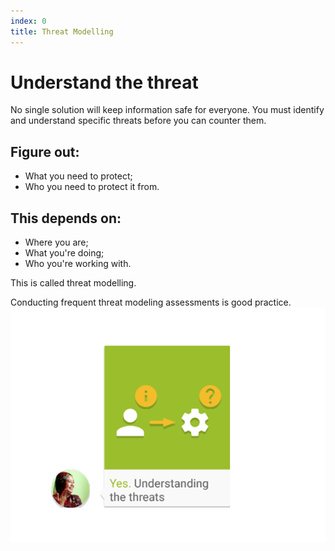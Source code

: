 ```yaml
---
index: 0
title: Threat Modelling
---
```

# Understand the threat

No single solution will keep information safe for everyone. You must identify and understand specific threats before you can counter them.  

## Figure out: 

* 	What you need to protect;
* 	Who you need to protect it from. 

## This depends on: 

* 	Where you are; 
* 	What you're doing;
* 	Who you're working with.

This is called threat modelling. 

Conducting frequent threat modeling assessments is good practice.
![image](managing_information2.png)